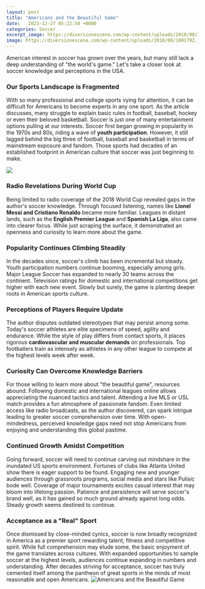 ```yaml
---
layout: post
title: "Americans and the Beautiful Game"
date:   2023-12-27 05:22:50 +0000
categories: Soccer
excerpt_image: https://diversionescena.com/wp-content/uploads/2018/08/1001702.jpg
image: https://diversionescena.com/wp-content/uploads/2018/08/1001702.jpg
---
```


American interest in soccer has grown over the years, but many still lack a deep understanding of "the world's game." Let's take a closer look at soccer knowledge and perceptions in the USA.
### Our Sports Landscape is Fragmented
With so many professional and college sports vying for attention, it can be difficult for Americans to become experts in any one sport. As the article discusses, many struggle to explain basic rules in football, baseball, hockey or even their beloved basketball. Soccer is just one of many entertainment options pulling at our interests. 
Soccer first began growing in popularity in the 1970s and 80s, riding a wave of **youth participation**. However, it still lagged behind the big three of football, baseball and basketball in terms of mainstream exposure and fandom. Those sports had decades of an established footprint in American culture that soccer was just beginning to make.

![](https://www.austinmacauley.com/sites/default/files/styles/adaptive_general/public/9781528922036.jpg)
### Radio Revelations During World Cup 
Being limited to radio coverage of the 2018 World Cup revealed gaps in the author's soccer knowledge. Through focused listening, names like **Lionel Messi and Cristiano Ronaldo** became more familiar. Leagues in distant lands, such as the **English Premier League** and **Spanish La Liga**, also came into clearer focus. While just scraping the surface, it demonstrated an openness and curiosity to learn more about the game.
### Popularity Continues Climbing Steadily 
In the decades since, soccer's climb has been incremental but steady. Youth participation numbers continue booming, especially among girls. Major League Soccer has expanded to nearly 30 teams across the continent. Television ratings for domestic and international competitions get higher with each new event. Slowly but surely, the game is planting deeper roots in American sports culture. 
### Perceptions of Players Require Update
The author disputes outdated stereotypes that may persist among some. Today's soccer athletes are elite specimens of speed, agility and endurance. While the style of play differs from contact sports, it places rigorous **cardiovascular and muscular demands** on professionals. Top footballers train as intensely as athletes in any other league to compete at the highest levels week after week.
### Curiosity Can Overcome Knowledge Barriers
For those willing to learn more about "the beautiful game", resources abound. Following domestic and international leagues online allows appreciating the nuanced tactics and talent. Attending a live MLS or USL match provides a fun atmosphere of passionate fandom. Even limited access like radio broadcasts, as the author discovered, can spark intrigue leading to greater soccer comprehension over time. With open-mindedness, perceived knowledge gaps need not stop Americans from enjoying and understanding this global pastime.
### Continued Growth Amidst Competition 
Going forward, soccer will need to continue carving out mindshare in the inundated US sports environment. Fortunes of clubs like Atlanta United show there is eager support to be found. Engaging new and younger audiences through grassroots programs, social media and stars like Pulisic bode well. Coverage of major tournaments excites casual interest that may bloom into lifelong passion. Patience and persistence will serve soccer's brand well, as it has gained so much ground already against long odds. Steady growth seems destined to continue.
### Acceptance as a "Real" Sport 
Once dismissed by close-minded cynics, soccer is now broadly recognized in America as a premier sport rewarding talent, fitness and competitive spirit. While full comprehension may elude some, the basic enjoyment of the game translates across cultures. With expanded opportunities to sample soccer at the highest levels, audiences continue expanding in numbers and understanding. After decades striving for acceptance, soccer has truly cemented itself among the pantheon of great sports in the minds of most reasonable and open Americans.
 ![Americans and the Beautiful Game](https://diversionescena.com/wp-content/uploads/2018/08/1001702.jpg)